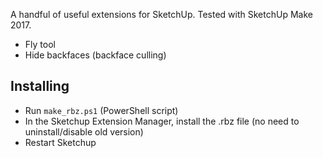 A handful of useful extensions for SketchUp. Tested with SketchUp Make 2017.

- Fly tool
- Hide backfaces (backface culling)

## Installing

- Run `make_rbz.ps1` (PowerShell script)
- In the Sketchup Extension Manager, install the .rbz file (no need to uninstall/disable old version)
- Restart Sketchup
